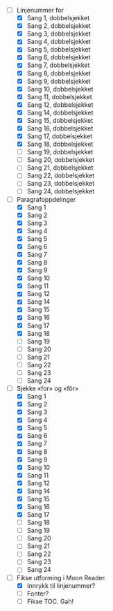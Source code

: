 - [ ] Linjenummer for
  - [x] Sang 1, dobbelsjekket
  - [x] Sang 2, dobbelsjekket
  - [x] Sang 3, dobbelsjekket
  - [x] Sang 4, dobbelsjekket
  - [x] Sang 5, dobbelsjekket
  - [x] Sang 6, dobbelsjekket
  - [x] Sang 7, dobbelsjekket
  - [x] Sang 8, dobbelsjekket
  - [x] Sang 9, dobbelsjekket
  - [x] Sang 10, dobbelsjekket
  - [x] Sang 11, dobbelsjekket
  - [x] Sang 12, dobbelsjekket
  - [x] Sang 14, dobbelsjekket
  - [x] Sang 15, dobbelsjekket
  - [x] Sang 16, dobbelsjekket
  - [x] Sang 17, dobbelsjekket
  - [x] Sang 18, dobbelsjekket
  - [ ] Sang 19, dobbelsjekket
  - [ ] Sang 20, dobbelsjekket
  - [ ] Sang 21, dobbelsjekket
  - [ ] Sang 22, dobbelsjekket
  - [ ] Sang 23, dobbelsjekket
  - [ ] Sang 24, dobbelsjekket

- [ ] Paragrafoppdelinger
  - [x] Sang 1
  - [x] Sang 2
  - [x] Sang 3
  - [x] Sang 4
  - [x] Sang 5
  - [x] Sang 6
  - [x] Sang 7
  - [x] Sang 8
  - [x] Sang 9
  - [x] Sang 10
  - [x] Sang 11
  - [x] Sang 12
  - [x] Sang 14
  - [x] Sang 15
  - [x] Sang 16
  - [x] Sang 17
  - [x] Sang 18
  - [ ] Sang 19
  - [ ] Sang 20
  - [ ] Sang 21
  - [ ] Sang 22
  - [ ] Sang 23
  - [ ] Sang 24

- [ ] Sjekke «for» og «fôr»
  - [x] Sang 1
  - [x] Sang 2
  - [x] Sang 3
  - [x] Sang 4
  - [x] Sang 5
  - [x] Sang 6
  - [x] Sang 7
  - [x] Sang 8
  - [x] Sang 9
  - [x] Sang 10
  - [x] Sang 11
  - [x] Sang 12
  - [x] Sang 14
  - [x] Sang 15
  - [x] Sang 16
  - [x] Sang 17
  - [ ] Sang 18
  - [ ] Sang 19
  - [ ] Sang 20
  - [ ] Sang 21
  - [ ] Sang 22
  - [ ] Sang 23
  - [ ] Sang 24

- [ ] Fikse utforming i Moon Reader.
  - [x] Innrykk til linjenummer?
  - [ ] Fonter?
  - [ ] Fikse TOC. Gah!
